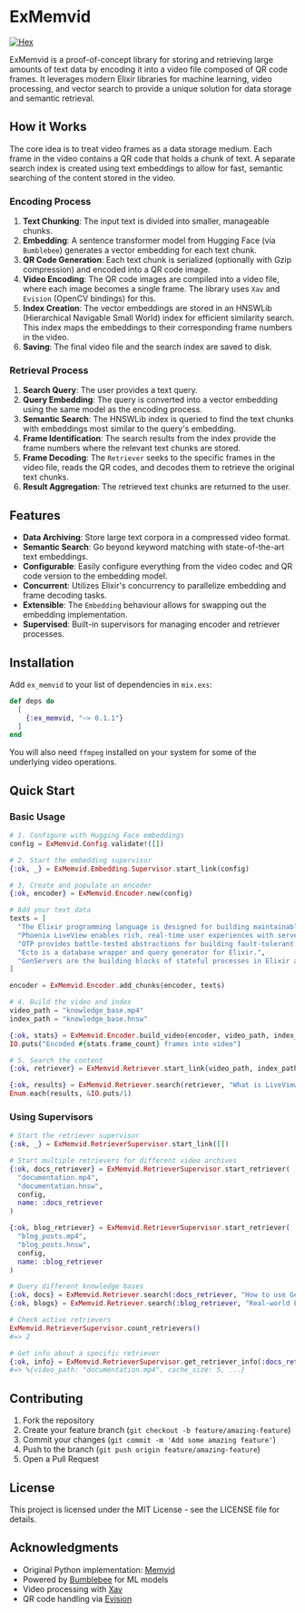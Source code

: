 # ExMemvid

[![Hex](https://img.shields.io/hexpm/v/ex_memvid?style=flat-square)](https://hex.pm/packages/ex_memvid)

ExMemvid is a proof-of-concept library for storing and retrieving large amounts of text data by encoding it into a video file composed of QR code frames. It leverages modern Elixir libraries for machine learning, video processing, and vector search to provide a unique solution for data storage and semantic retrieval.

## How it Works

The core idea is to treat video frames as a data storage medium. Each frame in the video contains a QR code that holds a chunk of text. A separate search index is created using text embeddings to allow for fast, semantic searching of the content stored in the video.

### Encoding Process

1.  **Text Chunking**: The input text is divided into smaller, manageable chunks.
2.  **Embedding**: A sentence transformer model from Hugging Face (via `Bumblebee`) generates a vector embedding for each text chunk.
3.  **QR Code Generation**: Each text chunk is serialized (optionally with Gzip compression) and encoded into a QR code image.
4.  **Video Encoding**: The QR code images are compiled into a video file, where each image becomes a single frame. The library uses `Xav` and `Evision` (OpenCV bindings) for this.
5.  **Index Creation**: The vector embeddings are stored in an HNSWLib (Hierarchical Navigable Small World) index for efficient similarity search. This index maps the embeddings to their corresponding frame numbers in the video.
6.  **Saving**: The final video file and the search index are saved to disk.

### Retrieval Process

1.  **Search Query**: The user provides a text query.
2.  **Query Embedding**: The query is converted into a vector embedding using the same model as the encoding process.
3.  **Semantic Search**: The HNSWLib index is queried to find the text chunks with embeddings most similar to the query's embedding.
4.  **Frame Identification**: The search results from the index provide the frame numbers where the relevant text chunks are stored.
5.  **Frame Decoding**: The `Retriever` seeks to the specific frames in the video file, reads the QR codes, and decodes them to retrieve the original text chunks.
6.  **Result Aggregation**: The retrieved text chunks are returned to the user.

## Features

*   **Data Archiving**: Store large text corpora in a compressed video format.
*   **Semantic Search**: Go beyond keyword matching with state-of-the-art text embeddings.
*   **Configurable**: Easily configure everything from the video codec and QR code version to the embedding model.
*   **Concurrent**: Utilizes Elixir's concurrency to parallelize embedding and frame decoding tasks.
*   **Extensible**: The `Embedding` behaviour allows for swapping out the embedding implementation.
*   **Supervised**: Built-in supervisors for managing encoder and retriever processes.

## Installation

Add `ex_memvid` to your list of dependencies in `mix.exs`:

```elixir
def deps do
  [
    {:ex_memvid, "~> 0.1.1"}
  ]
end
```

You will also need `ffmpeg` installed on your system for some of the underlying video operations.

## Quick Start

### Basic Usage

```elixir
# 1. Configure with Hugging Face embeddings
config = ExMemvid.Config.validate!([])

# 2. Start the embedding supervisor
{:ok, _} = ExMemvid.Embedding.Supervisor.start_link(config)

# 3. Create and populate an encoder
{:ok, encoder} = ExMemvid.Encoder.new(config)

# Add your text data
texts = [
  "The Elixir programming language is designed for building maintainable and scalable applications.",
  "Phoenix LiveView enables rich, real-time user experiences with server-rendered HTML.",
  "OTP provides battle-tested abstractions for building fault-tolerant systems.",
  "Ecto is a database wrapper and query generator for Elixir.",
  "GenServers are the building blocks of stateful processes in Elixir applications."
]

encoder = ExMemvid.Encoder.add_chunks(encoder, texts)

# 4. Build the video and index
video_path = "knowledge_base.mp4"
index_path = "knowledge_base.hnsw"

{:ok, stats} = ExMemvid.Encoder.build_video(encoder, video_path, index_path)
IO.puts("Encoded #{stats.frame_count} frames into video")

# 5. Search the content
{:ok, retriever} = ExMemvid.Retriever.start_link(video_path, index_path, config)

{:ok, results} = ExMemvid.Retriever.search(retriever, "What is LiveView?", top_k: 2)
Enum.each(results, &IO.puts/1)
```

### Using Supervisors

```elixir
# Start the retriever supervisor
{:ok, _} = ExMemvid.RetrieverSupervisor.start_link([])

# Start multiple retrievers for different video archives
{:ok, docs_retriever} = ExMemvid.RetrieverSupervisor.start_retriever(
  "documentation.mp4",
  "documentation.hnsw",
  config,
  name: :docs_retriever
)

{:ok, blog_retriever} = ExMemvid.RetrieverSupervisor.start_retriever(
  "blog_posts.mp4",
  "blog_posts.hnsw", 
  config,
  name: :blog_retriever
)

# Query different knowledge bases
{:ok, docs} = ExMemvid.Retriever.search(:docs_retriever, "How to use GenServers?")
{:ok, blogs} = ExMemvid.Retriever.search(:blog_retriever, "Real-world Elixir stories")

# Check active retrievers
ExMemvid.RetrieverSupervisor.count_retrievers()
#=> 2

# Get info about a specific retriever
{:ok, info} = ExMemvid.RetrieverSupervisor.get_retriever_info(:docs_retriever)
#=> %{video_path: "documentation.mp4", cache_size: 5, ...}
```

## Contributing

1. Fork the repository
2. Create your feature branch (`git checkout -b feature/amazing-feature`)
3. Commit your changes (`git commit -m 'Add some amazing feature'`)
4. Push to the branch (`git push origin feature/amazing-feature`)
5. Open a Pull Request

## License

This project is licensed under the MIT License - see the LICENSE file for details.

## Acknowledgments

- Original Python implementation: [Memvid](https://github.com/Olow304/memvid)
- Powered by [Bumblebee](https://github.com/elixir-nx/bumblebee) for ML models
- Video processing with [Xav](https://github.com/kim-company/xav)
- QR code handling via [Evision](https://github.com/cocoa-xu/evision)
